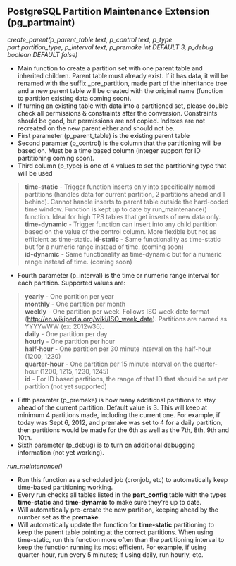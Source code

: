 PostgreSQL Partition Maintenance Extension (pg_partmaint)
--------------------------------------------------

*create_parent(p_parent_table text, p_control text, p_type part.partition_type, p_interval text, p_premake int DEFAULT 3, p_debug boolean DEFAULT false)*
 * Main function to create a partition set with one parent table and inherited children. Parent table must already exist. If it has data, it will be renamed with the suffix _pre_partition, made part of the inheritance tree and a new parent table will be created with the original name (function to partition existing data coming soon).
 * If turning an existing table with data into a partitioned set, please double check all permissions & constraints after the conversion. Constraints should be good, but permissions are not copied. Indexes are not recreated on the new parent either and should not be.
 * First parameter (p_parent_table) is the existing parent table
 * Second paramter (p_control) is the column that the partitioning will be based on. Must be a time based column (integer support for ID partitioning coming soon).
 * Third column (p_type) is one of 4 values to set the partitioning type that will be used
 
 > **time-static** - Trigger function inserts only into specifically named partitions (handles data for current partition, 2 partitions ahead and 1 behind).  Cannot handle inserts to parent table outside the hard-coded time window. Function is kept up to date by run_maintenance() function. Ideal for high TPS tables that get inserts of new data only.  
 > **time-dynamic** - Trigger function can insert into any child partition based on the value of the control column. More flexible but not as efficient as time-static. 
 > **id-static** - Same functionality as time-static but for a numeric range instead of time. (coming soon)  
 > **id-dynamic** - Same functionality as time-dynamic but for a numeric range instead of time. (coming soon)  

 * Fourth parameter (p_interval) is the time or numeric range interval for each partition. Supported values are:

 > **yearly** - One partition per year  
 > **monthly** - One partition per month  
 > **weekly** - One partition per week. Follows ISO week date format (http://en.wikipedia.org/wiki/ISO_week_date). Partitions are named as YYYYwWW (ex: 2012w36).  
 > **daily** - One partition per day  
 > **hourly** - One partition per hour  
 > **half-hour** - One partition per 30 minute interval on the half-hour (1200, 1230)  
 > **quarter-hour** - One partition per 15 minute interval on the quarter-hour (1200, 1215, 1230, 1245)  
 > **id** - For ID based partitions, the range of that ID that should be set per partition (not yet supported)  

 * Fifth paramter (p_premake) is how many additional partitions to stay ahead of the current partition. Default value is 3. This will keep at minimum 4 partitions made, including the current one. For example, if today was Sept 6, 2012, and premake was set to 4 for a daily partition, then partitions would be made for the 6th as well as the 7th, 8th, 9th and 10th.
 * Sixth parameter (p_debug) is to turn on additional debugging information (not yet working).

*run_maintenance()*
 * Run this function as a scheduled job (cronjob, etc) to automatically keep time-based partitioning working.
 * Every run checks all tables listed in the **part_config** table with the types **time-static** and **time-dynamic** to make sure they're up to date.
 * Will automatically pre-create the new partition, keeping ahead by the number set as the **premake**. 
 * Will automatically update the function for **time-static** partitioning to keep the parent table pointing at the correct partitions. When using time-static, run this function more often than the partitioning interval to keep the function running its most efficient. For example, if using quarter-hour, run every 5 minutes; if using daily, run hourly, etc.


